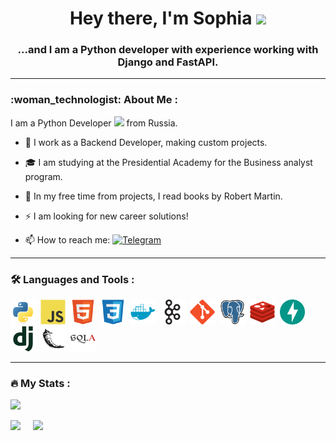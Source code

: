 <!-- ![header](https://capsule-render.vercel.app/api?type=waving&color=gradient&height=256&section=header&text=Hey%20there!&fontSize=75&animation=fadeIn&fontAlignY=38&desc=I'm%20Sophia,%20welcome%20to%20my%20Githab%20profile!&descAlignY=51&descAlign=62)
-->

<h1 align="center">
  Hey there, I'm Sophia <img src="https://media.giphy.com/media/hvRJCLFzcasrR4ia7z/giphy.gif" width="30px"/><br>
</h1>

<h3 align="center">
  ...and I am a Python developer with experience working with Django and FastAPI.
</h3>


---

<h3> 
  :woman_technologist:  About Me :
</h3>

I am a Python Developer <img src="https://media.giphy.com/media/WUlplcMpOCEmTGBtBW/giphy.gif" width="30"> from Russia.

- :telescope: I work as a Backend Developer, making custom projects.

- :mortar_board: I am studying at the Presidential Academy for the Business analyst program.

- :seedling: In my free time from projects, I read books by Robert Martin.

- :zap: I am looking for new career solutions!

- :mailbox: How to reach me: <a href="https://web.telegram.org/k/#@ShilkinaSK">![Telegram](https://img.shields.io/badge/Telegram-2CA5E0?style=for-the-badge&logo=telegram&logoColor=white)</a>

---

### :hammer_and_wrench: Languages and Tools :
<div>
  <img src="https://github.com/devicons/devicon/blob/master/icons/python/python-original.svg" title="Python" alt="Python" width="40" height="40"/>&nbsp;
  <img src="https://github.com/devicons/devicon/blob/master/icons/javascript/javascript-original.svg" title="JavaScript" alt="JavaScript" width="40" height="40"/>&nbsp;
  <img src="https://github.com/devicons/devicon/blob/master/icons/html5/html5-original.svg" title="HTML5" alt="HTML" width="40" height="40"/>&nbsp;
  <img src="https://github.com/devicons/devicon/blob/master/icons/css3/css3-original.svg"  title="CSS3" alt="CSS" width="40" height="40"/>&nbsp;
  <img src="https://github.com/devicons/devicon/blob/master/icons/docker/docker-plain.svg" title="Docker"  alt="Docker" width="40" height="40"/>&nbsp;
  <img src="https://github.com/devicons/devicon/blob/master/icons/apachekafka/apachekafka-original.svg" title="Apache Kafka"  alt="Apache Kafka" width="40" height="40"/>&nbsp;
  <img src="https://github.com/devicons/devicon/blob/master/icons/git/git-original.svg" title="Git"  alt="Git" width="40" height="40"/>&nbsp;
  <img src="https://github.com/devicons/devicon/blob/master/icons/postgresql/postgresql-original.svg" title="PostgreSQL" alt="PostgreSQL" width="40" height="40"/>&nbsp;
  <img src="https://github.com/devicons/devicon/blob/master/icons/redis/redis-original.svg" title="Redis" alt="Redis" width="40" height="40"/>&nbsp;
  <img src="https://github.com/devicons/devicon/blob/master/icons/fastapi/fastapi-original.svg" title="FastAPI" alt="FastAPI" width="40" height="40"/>&nbsp;
  <img src="https://github.com/devicons/devicon/blob/master/icons/django/django-plain.svg" title="Django" alt="Django" width="40" height="40"/>&nbsp;
  <img src="https://github.com/devicons/devicon/blob/master/icons/flask/flask-original.svg" title="Flask" alt="Flask" width="40" height="40"/>&nbsp; 
  <img src="https://github.com/devicons/devicon/blob/master/icons/sqlalchemy/sqlalchemy-original.svg" title="SQLAlchemy" alt="SQLAlchemy" width="40" height="40"/>&nbsp;
</div>

---

### :fire: My Stats :

![](https://github-profile-summary-cards.vercel.app/api/cards/profile-details?username=SophiaShilkina&theme=tokyonight)

![](https://github-profile-summary-cards.vercel.app/api/cards/most-commit-language?username=SophiaShilkina&theme=tokyonight)&nbsp;&nbsp;&nbsp;&nbsp;
![](https://github-profile-summary-cards.vercel.app/api/cards/stats?username=SophiaShilkina&theme=tokyonight)
